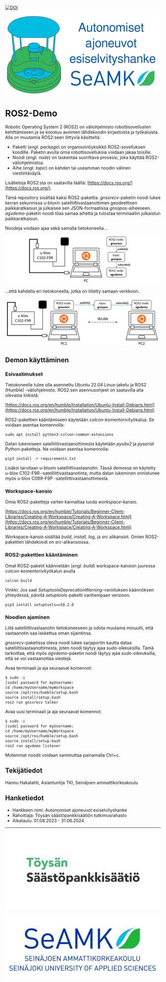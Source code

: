[![DOI](https://zenodo.org/badge/733856191.svg)](https://zenodo.org/doi/10.5281/zenodo.10409345)

![hankkeen_logo](/images/roveri_logo.svg)

# ROS2-Demo

Robotic Operating System 2 (ROS2) on väliohjelmisto robottisovellusten kehittämiseen ja se koostuu avoimen lähdekoodin kirjastoista ja työkaluista. Alla on muutamia ROS2:seen liittyviä käsitteitä:
* Paketti (*engl. package*) on organisointiyksikkö ROS2-sovelluksen koodille. Paketin avulla omia robottisovelluksia voidaan jakaa toisille.
* Noodi (*engl. node*) on laskentaa suorittava prosessi, joka käyttää ROS2-väliohjelmistoa.
* Aihe (*engl. topic*) on kahden tai useamman noodin välinen viestintäväylä.

Lisätietoja ROS2:sta on saatavilla täältä: [https://docs.ros.org/](https://docs.ros.org/).

Tämä repository sisältää kaksi ROS2-pakettia. *gnssrecv*-paketin noodi lukee kerran sekunnissa u-bloxin satelliittivastaanottimen geodeettisen paikkaratkaisun ja julkaisee sen JSON-formaatissa *gnsspos*-aiheeseen. *agvdemo*-paketin noodi tilaa samaa aihetta ja tulostaa terminaaliin julkaistun paikkaratkaisun.

Noodeja voidaan ajaa sekä samalla tietokoneella...

![option1](/images/demo_option1.png)

...että kahdella eri tietokoneella, jotka on liitetty samaan verkkoon.

![option2](/images/demo_option2.png)

## Demon käyttäminen

### Esivaatimukset

Tietokoneelle tulee olla asennettu Ubuntu 22.04 Linux-jakelu ja ROS2 (Humble) -väliohjelmisto. ROS2:sen asennusohjeet on saatavilla alla olevasta linkistä:

[https://docs.ros.org/en/humble/Installation/Ubuntu-Install-Debians.html](https://docs.ros.org/en/humble/Installation/Ubuntu-Install-Debians.html)

ROS2-pakettien kääntämiseen käytetään *colcon*-komentorivityökalua. Se voidaan asentaa komennolla:

```
sudo apt install python3-colcon-common-extensions
```

Datan lukemiseen satelliittivastaanottimesta käytetään *pyubx2* ja *pyserial* Python-paketteja. Ne voidaan asentaa komennolla:

```
pip3 install -r requirements.txt
```

Lisäksi tarvitaan u-bloxin satelliittivastaanotin. Tässä demossa on käytetty u-blox C102-F9R -satelliittivastaanotinta, mutta datan lukeminen onnistunee myös u-blox C099-F9P -satelliittivastaanottimesta.

### Workspace-kansio

Omia ROS2-paketteja varten kannattaa luoda *workspace*-kansio.

[https://docs.ros.org/en/humble/Tutorials/Beginner-Client-Libraries/Creating-A-Workspace/Creating-A-Workspace.html](https://docs.ros.org/en/humble/Tutorials/Beginner-Client-Libraries/Creating-A-Workspace/Creating-A-Workspace.html)

Workspace-kansio sisältää *build*, *install*, *log*, ja *src* alikansiot. Omien ROS2-pakettien lähdekoodi on *src*-alikansiossa.

### ROS2-pakettien kääntäminen

Omat ROS2-paketit käännetään (*engl. build*) workspace-kansion juuressa *colcon*-komentorivityökalun avulla

```
colcon build
```

Vinkki: Jos saat *SetuptoolsDeprecationWarning*-varoituksen käännöksen yhteydessä, päivitä *setuptools*-paketti vanhempaan versioon.

```
pip3 install setuptools==58.2.0
```

### Noodien ajaminen

Liitä satelliittivastaanotin tietokoneeseen ja odota muutama minuutti, että vastaanotin saa laskettua oman sijaintinsa.

*gnssrecv*-paketissa oleva noodi lukee sarjaportin kautta dataa satelliittivastaanottimesta, joten noodi täytyy ajaa *sudo*-oikeuksilla. Tämä tarkoittaa, että myös *agvdemo*-paketin noodi täytyy ajaa *sudo*-oikeuksilla, että se voi vastaanottaa viestejä.

Avaa terminaali ja aja seuraavat komennot:
```
$ sudo -i
[sudo] password for myUsername: 
cd /home/myUsername/myWorkspace
source /opt/ros/humble/setup.bash
source install/setup.bash
ros2 run gnssrecv talker
```

Avaa uusi terminaali ja aja seuraavat komennot:
```
$ sudo -i
[sudo] password for myUsername: 
cd /home/myUsername/myWorkspace
source /opt/ros/humble/setup.bash
source install/setup.bash
ros2 run agvdemo listener
```

Molemmat noodit voidaan sammuttaa painamalla Ctrl+c.

## Tekijätiedot

Hannu Hakalahti, Asiantuntija TKI, Seinäjoen ammattikorkeakoulu

## Hanketiedot

* Hankkeen nimi: Autonomiset ajoneuvot esiselvityshanke
* Rahoittaja: Töysän säästöpankkisäätiön tutkimusrahasto
* Aikataulu: 01.08.2023 - 31.06.2024
---
![rahoittajan_logo](/images/toysan-saastopankkisaatio-logo.jpg)

![seamk_logo](/images/SEAMK_vaaka_fi_en_RGB_1200x486.jpg)